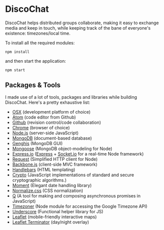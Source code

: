 # DiscoChat
DiscoChat helps distributed groups collaborate, making it easy to exchange media and keep in touch, while keeping track of the bane of everyone's existence: timezones/local time.

To install all the required modules:

`npm install`

and then start the application:

`npm start`

## Packages & Tools
I made use of a lot of tools, packages and libraries while building DiscoChat. Here's a pretty exhaustive list:

- [OSX](https://www.apple.com/osx/) (development platform of choice)
- [Atom](https://atom.io/) (code editor from Github)
- [Github](https://github.com/) (revision control/code collaboration)
- [Chrome](https://www.google.com/intl/en_us/chrome/browser/) (browser of choice)
- [Node.js](http://nodejs.org/) (server-side JavaScript)
- [MongoDB](http://www.mongodb.org/) (document-based database)
- [Genghis](http://genghisapp.com/) (MongoDB GUI)
- [Mongoose](http://mongoosejs.com/docs/guide.html) (MongoDB object-modeling for Node)
- [Express.io](https://github.com/techpines/express.io/) ([Express](http://expressjs.com/) + [Socket.io](https://github.com/LearnBoost/socket.io/) for a real-time Node framework)
- [Request](https://github.com/mikeal/request) (Simplified HTTP client for Node)
- [Backbone.js](http://backbonejs.org/) (client-side MVC framework)
- [Handlebars](http://handlebarsjs.com/) (HTML templating)
- [Crypto](https://github.com/Gozala/crypto) (JavaScript implementations of standard and secure cryptographic algorithms.)
- [Moment](http://momentjs.com/) (Elegant date handling library)
- [Normalize.css](https://github.com/necolas/normalize.css) (CSS normalization)
- [Q](https://github.com/kriskowal/q) (A tool for making and composing asynchronous promises in JavaScript)
- [Timezoner](https://github.com/justin-john/node-timezone) (Node module for accessing the Google Timezone API)
- [Underscore](http://underscorejs.org/) (Functional helper library for JS)
- [Leaflet](http://leafletjs.com/) (mobile-friendly interactive maps)
- [Leaflet Terminator](https://joergdietrich.github.io/Leaflet.Terminator/) (day/night overlay)
